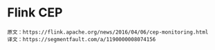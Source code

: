# Flink CEP

    原文：https://flink.apache.org/news/2016/04/06/cep-monitoring.html
    译文：https://segmentfault.com/a/1190000008074156